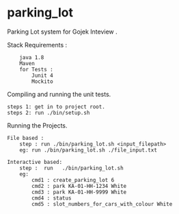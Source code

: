 # parking_lot

Parking Lot system for Gojek Inteview .

  Stack Requirements :
        
        java 1.8
        Maven
        for Tests : 
            Junit 4
            Mockito
  
  Compiling and running the unit tests.
  
    steps 1: get in to project root.
    steps 2: run ./bin/setup.sh
  
  Running the Projects.
  
    File based :
        step : run ./bin/parking_lot.sh <input_filepath>
        eg: run ./bin/parking_lot.sh ./file_input.txt
    
    Interactive based: 
        step :  run   ./bin/parking_lot.sh
        eg:  
            cmd1 : create_parking_lot 6
            cmd2 : park KA-01-HH-1234 White
            cmd3 : park KA-01-HH-9999 White
            cmd4 : status
            cmd5 : slot_numbers_for_cars_with_colour White
           